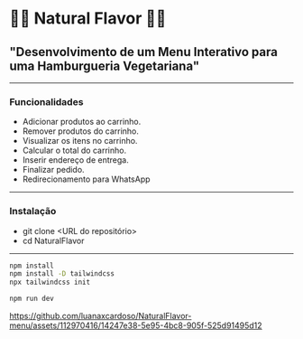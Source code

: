 # 🌿🍔 Natural Flavor 🍔🌿

## "Desenvolvimento de um Menu Interativo para uma Hamburgueria Vegetariana"

----
### Funcionalidades

- Adicionar produtos ao carrinho.
- Remover produtos do carrinho.
- Visualizar os itens no carrinho.
- Calcular o total do carrinho.
- Inserir endereço de entrega.
- Finalizar pedido.
- Redirecionamento para WhatsApp 
---
### Instalação
- git clone <URL do repositório>
- cd NaturalFlavor
---
```bash	
npm install
npm install -D tailwindcss
npx tailwindcss init

```
```bash
npm run dev
```




https://github.com/luanaxcardoso/NaturalFlavor-menu/assets/112970416/14247e38-5e95-4bc8-905f-525d91495d12







